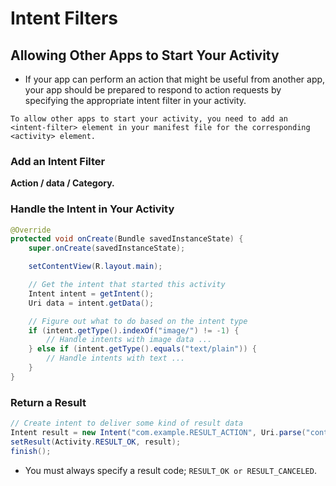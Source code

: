 # Intent Filters

## Allowing Other Apps to Start Your Activity 

- If your app can perform an action that might be useful from another app, your app should be prepared to respond to action requests by specifying the appropriate intent filter in your activity.

`To allow other apps to start your activity, you need to add an <intent-filter> element in your manifest file for the corresponding <activity> element.`


### Add an Intent Filter

**Action / data / Category.**

### Handle the Intent in Your Activity

```java
@Override
protected void onCreate(Bundle savedInstanceState) {
    super.onCreate(savedInstanceState);

    setContentView(R.layout.main);

    // Get the intent that started this activity
    Intent intent = getIntent();
    Uri data = intent.getData();

    // Figure out what to do based on the intent type
    if (intent.getType().indexOf("image/") != -1) {
        // Handle intents with image data ...
    } else if (intent.getType().equals("text/plain")) {
        // Handle intents with text ...
    }
}
```

### Return a Result

```java
// Create intent to deliver some kind of result data
Intent result = new Intent("com.example.RESULT_ACTION", Uri.parse("content://result_uri"));
setResult(Activity.RESULT_OK, result);
finish();
```

- You must always specify a result code; `RESULT_OK or RESULT_CANCELED`. 
